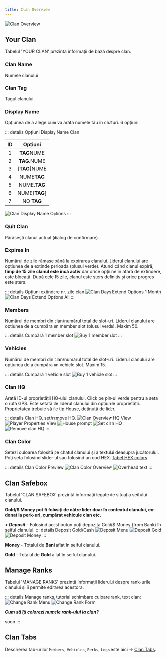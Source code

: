 ```yaml
---
title: Clan Overview
---
```


<Image src="https://i.imgur.com/y435KfS.png" alt="Clan Overview" />

## Your Clan

Tabelul 'YOUR CLAN' prezintă informații de bază despre clan.

### Clan Name

Numele clanului

### Clan Tag

Tagul clanului

### Display Name

Opțiunea de a alege cum va arăta numele tău în chaturi. 6 opțiuni:

::: details Opțiuni Display Name Clan

| ID | Opțiuni |
| :-: | :-----------: |
| 1 | <strong>TAG</strong>NUME |
| 2 | <strong>TAG</strong>.NUME |
| 3 | [<strong>TAG</strong>]NUME |
| 4 | NUME<strong>TAG</strong> |
| 5 | NUME.<strong>TAG</strong> |
| 6 | NUME[<strong>TAG</strong>] |
| 7 | NO <strong>TAG</strong> |

<Image src="https://i.imgur.com/ldjTqA7.png" alt="Clan Display Name Options" />
:::

### Quit Clan

Părăsești clanul actual (dialog de confirmare).

### Expires In

Numărul de zile rămase până la expirarea clanului. Liderul clanului are opțiunea de a extinde perioada (plusul verde). Atunci când clanul expiră, **timp de 15 zile clanul este încă activ** dar orice opțiune în afară de extindere, este blocată. După cele 15 zile, clanul este șters definitiv și orice progres este șters.

::: details Opțiuni extindere nr. zile clan
<Image src="https://i.imgur.com/EMtDudO.png" alt="Clan Days Extend Options 1 Month" />
<Image src="https://i.imgur.com/z7QP5Fp.png" alt="Clan Days Extend Options All" />
:::

### Members

Numărul de membri din clan/numărul total de slot-uri. Liderul clanului are opțiunea de a cumpăra un member slot (plusul verde). Maxim 50.

::: details Cumpără 1 member slot
<Image src="https://i.imgur.com/z7yvPUa.png" alt="Buy 1 member slot" />
:::

### Vehicles 

Numărul de membri din clan/numărul total de slot-uri. Liderul clanului are opțiunea de a cumpăra un vehicle slot. Maxim 15.

::: details Cumpără 1 vehicle slot
<Image src="https://i.imgur.com/IEkIjVb.png" alt="Buy 1 vehicle slot" />
:::

### Clan HQ 

Arată ID-ul proprietății HQ-ului clanului. Click pe pin-ul verde pentru a seta o rută GPS. Este setată de liderul clanului din opțiunile proprietății. Proprietatea trebuie să fie tip House, deținută de lider.

::: details Clan HQ, set/remove HQ.
<Image src="https://i.imgur.com/3GYhEjn.png" alt="Clan Overview HQ View" />
<Image src="https://i.imgur.com/GMk5P7U.png" alt="Player Properties View" />
<Image src="https://i.imgur.com/h2RB0tB.png" alt="House prompt" />
<Image src="https://i.imgur.com/wH2tXCe.png" alt="Set clan HQ" />
<Image src="https://i.imgur.com/pMFX6Hb.png" alt="Remove clan HQ" />
:::

### Clan Color 

Setezi culoarea folosită pe chatul clanului și a textului deasupra jucătorului. Poți seta folosind slider-ul sau folosind un cod HEX. [Tabel HEX colors](https://g.co/kgs/N3HCJj)

::: details Clan Color Preview
<Image src="https://i.imgur.com/S183vbf.png" alt="Clan Color Overview" />
<Image src="https://i.imgur.com/93sRUYt.png" alt="Overhead text" />
:::

## Clan Safebox

Tabelul 'CLAN SAFEBOX' prezintă informații legate de situația seifului clanului.

**Gold/$ Money pot fi folosiți de către lider doar în contextul clanului, ex: donat la perk-uri, cumpărat vehicule clan etc.**

_**+ Deposit**_ - Folosind acest buton poți depozita Gold/$ Money (from Bank) în seiful clanului.
::: details Deposit Gold/Cash
<Image src="https://i.imgur.com/Hj0s1KE.png" alt="Deposit Menu" />
<Image src="https://i.imgur.com/WgyChJ2.png" alt="Deposit Gold" />
<Image src="https://i.imgur.com/rxryBDl.png" alt="Deposit Money" />
:::

**Money** - Totalul de **<Color hex="#4a853e">Bani</Color>** aflat în seiful clanului.

**Gold** - Totalul de **<Color hex="#FFD700">Gold</Color>** aflat în seiful clanului.

## Manage Ranks

Tabelul 'MANAGE RANKS' prezintă informații liderului despre rank-urile clanului și îi permite editarea acestora.

::: details Manage ranks, tutorial schimbare culoare rank, text clan:
<Image src="https://i.imgur.com/UMVEPxU.png" alt="Change Rank Menu" />
<Image src="https://i.imgur.com/kEsSM14.png" alt="Change Rank Form" />

_**Cum să îți colorezi numele rank-ului la clan?**_

soon
:::

## Clan Tabs

Descrierea tab-urilor `Members`, `Vehicles`, `Perks`, `Logs` este aici -> [Clan Tabs](/clans/tabs.md).

